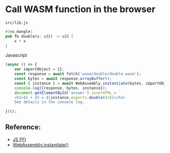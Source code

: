 # Call WASM function in the browser

`src/lib.js`
```rust
#[no_mangle]
pub fn double(x: u32) -> u32 {
    x + x
}
```

Javascript
```javascript
(async () => {
    var importObject = {};
    const response = await fetch('wasm/double/double.wasm');
    const bytes = await response.arrayBuffer();
    const { instance } = await WebAssembly.instantiate(bytes, importObject);
    console.log({response, bytes, instance});
    document.getElementById('answer').innerHTML = `
    <h2>42 + 42 = ${instance.exports.double(42)}</h2>
    See details in the console log.
    `
})();
```

<div id="answer"></div>

## Reference:
- [JS FFI](https://rustwasm.github.io/docs/book/reference/js-ffi.html)
- [WebAssembly.instantiate()](https://developer.mozilla.org/en-US/docs/Web/JavaScript/Reference/Global_Objects/WebAssembly/instantiate)
<script>
(async () => {
    var importObject = {};
    const response = await fetch('wasm/double/double.wasm');
    const bytes = await response.arrayBuffer();
    const { instance } = await WebAssembly.instantiate(bytes, importObject);
    console.log({response, bytes, instance});
    document.getElementById('answer').innerHTML = `
    <h2>42 + 42 = ${instance.exports.double(42)}</h2>
    See details in the console log.
    `
})();
</script>